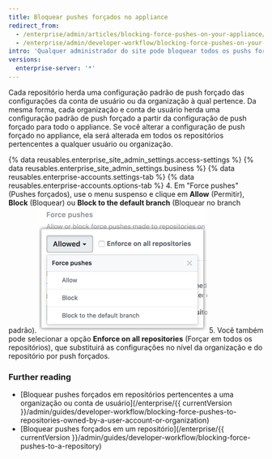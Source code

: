 ```yaml
---
title: Bloquear pushes forçados no appliance
redirect_from:
  - /enterprise/admin/articles/blocking-force-pushes-on-your-appliance/
  - /enterprise/admin/developer-workflow/blocking-force-pushes-on-your-appliance
intro: 'Qualquer administrador do site pode bloquear todos os pushs forçados em um appliance do {% data variables.product.prodname_ghe_server %}'
versions:
  enterprise-server: '*'
---
```


Cada repositório herda uma configuração padrão de push forçado das configurações da conta de usuário ou da organização à qual pertence. Da mesma forma, cada organização e conta de usuário herda uma configuração padrão de push forçado a partir da configuração de push forçado para todo o appliance. Se você alterar a configuração de push forçado no appliance, ela será alterada em todos os repositórios pertencentes a qualquer usuário ou organização.

{% data reusables.enterprise_site_admin_settings.access-settings %}
{% data reusables.enterprise_site_admin_settings.business %}
{% data reusables.enterprise-accounts.settings-tab %}
{% data reusables.enterprise-accounts.options-tab %}
4. Em "Force pushes" (Pushes forçados), use o menu suspenso e clique em **Allow** (Permitir), **Block** (Bloquear) ou **Block to the default branch** (Bloquear no branch padrão). ![Menu suspenso pushes forçados](/assets/images/enterprise/site-admin-settings/force-pushes-dropdown.png)
5. Você também pode selecionar a opção **Enforce on all repositories** (Forçar em todos os repositórios), que substituirá as configurações no nível da organização e do repositório por push forçados.

### Further reading

- [Bloquear pushes forçados em repositórios pertencentes a uma organização ou conta de usuário](/enterprise/{{ currentVersion }}/admin/guides/developer-workflow/blocking-force-pushes-to-repositories-owned-by-a-user-account-or-organization)
- [Bloquear pushes forçados em um repositório](/enterprise/{{ currentVersion }}/admin/guides/developer-workflow/blocking-force-pushes-to-a-repository)
